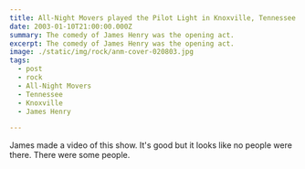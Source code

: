 ```yaml
---
title: All-Night Movers played the Pilot Light in Knoxville, Tennessee
date: 2003-01-10T21:00:00.000Z
summary: The comedy of James Henry was the opening act.
excerpt: The comedy of James Henry was the opening act.
image: ./static/img/rock/anm-cover-020803.jpg
tags:
  - post
  - rock
  - All-Night Movers
  - Tennessee
  - Knoxville
  - James Henry

---
```


James made a video of this show. It's good but it looks like no people were there. There were some people.